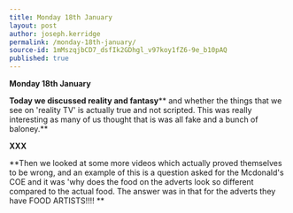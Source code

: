 ```yaml
---
title: Monday 18th January
layout: post
author: joseph.kerridge
permalink: /monday-18th-january/
source-id: 1mMszqjbCD7_dsfIk2GDhgl_v97koy1fZ6-9e_b10pAQ
published: true
---
```

**Monday 18th January**

**Today we discussed reality and fantasy**** and whether the things that we see on 'reality TV' is actually true and not scripted. This was really interesting as many of us thought that is was all fake and a bunch of baloney.** 

**XXX**

**Then we looked at some more videos which actually proved themselves to be wrong, and an example of this is a question asked for the Mcdonald's COE and it was 'why does the food on the adverts look so different compared to the actual food. The answer was in that for the adverts they have FOOD ARTISTS!!!! **

